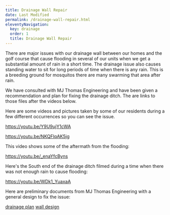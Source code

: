 ```yaml
---
title: Drainage Wall Repair
date: Last Modified
permalink: /drainage-wall-repair.html
eleventyNavigation:
  key: drainage
  order: 1
  title: Drainage Wall Repair
---
```


There are major issues with our drainage wall between our homes and the golf course that cause flooding in several of our units when we get a substantial amount of rain in a short time. The drainage issue also causes standing water to sit for long periods of time when there is any rain. This is a breeding ground for mosquitos there are many swarming that area after rain.

We have consulted with MJ Thomas Engineering and have been given a recommendation and plan for fixing the drainage ditch. The are links to those files after the videos below.

Here are some videos and pictures taken by some of our residents during a few different occurrences so you can see the issue.

https://youtu.be/Y9U9ujY1cWA

https://youtu.be/NKQFlqAK5jg

This video shows some of the aftermath from the flooding:

https://youtu.be/_enaYfcByns


Here's the South end of the drainage ditch filmed during a time when there was not enough rain to cause flooding:

https://youtu.be/WDk1_YuaxaA

Here are preliminary documents from MJ Thomas Engineering with a general design to fix the issue:

[drainage plan](https://www.dropbox.com/s/zvxhgp9pn8tjqiw/drainage-plan.pdf?dl=0)
[wall design](https://www.dropbox.com/s/3z2f17fgcr4jxk4/wall-design.pdf?dl=0)
